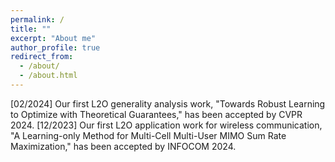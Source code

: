 ```yaml
---
permalink: /
title: ""
excerpt: "About me"
author_profile: true
redirect_from: 
  - /about/
  - /about.html
---
```


[02/2024] Our first L2O generality analysis work, "Towards Robust Learning to Optimize with Theoretical Guarantees," has been accepted by CVPR 2024.
[12/2023] Our first L2O application work for wireless communication, "A Learning-only Method for Multi-Cell Multi-User MIMO Sum Rate Maximization," has been accepted by INFOCOM 2024.

